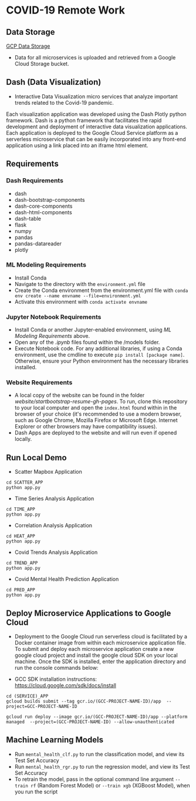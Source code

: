 # COVID-19 Remote Work

## Data Storage
[GCP Data Storage](https://console.cloud.google.com/storage/browser/additional-data)

- Data for all microservices is uploaded and retrieved from a Google Cloud Storage bucket.

## Dash (Data Visualization)
- Interactive Data Visualization micro services that analyze important trends related to the Covid-19 pandemic.

Each visualization application was developed using the Dash Plotly python framework. Dash is a python framework that facilitates the rapid development and deployment of interactive data visualization applications. Each application is deployed to the Google Cloud Service platform as a serverless microservice that can be easily incorporated into any front-end application using a link placed into an iframe html element. 

## Requirements
### Dash Requirements
- dash
- dash-bootstrap-components
- dash-core-components
- dash-html-components
- dash-table
- flask
- numpy
- pandas
- pandas-datareader
- plotly

### ML Modeling Requirements
- Install Conda
- Navigate to the directory with the `environment.yml` file 
- Create the Conda environment from the environment.yml file with `conda env create --name envname --file=environment.yml`
- Activate this environment with `conda activate envname`

### Jupyter Notebook Requirements
- Install Conda or another Jupyter-enabled environment, using *ML Modeling Requirements* above.
- Open any of the *.ipynb* files found within the /models folder.
- Execute Notebook code. For any additional libraries, if using a Conda environment, use the cmdline to execute `pip install [package name]`. Otherwise, ensure your Python environment has the necessary libraries installed.

### Website Requirements
- A local copy of the website can be found in the folder *website/startbootstrap-resume-gh-pages*. To run, clone this repository to your local computer and open the `index.html` found within in the browser of your choice (it's recommended to use a modern browser, such as Google Chrome, Mozilla Firefox or Microsoft Edge. Internet Explorer or other browsers may have compatibility issues).
- Dash Apps are deployed to the website and will run even if opened locally.


## Run Local Demo

- Scatter Mapbox Application

```console
cd SCATTER_APP
python app.py
```

- Time Series Analysis Application

```console
cd TIME_APP
python app.py
```

- Correlation Analysis Application

```console
cd HEAT_APP
python app.py
```

- Covid Trends Analysis Application

```console
cd TREND_APP
python app.py
```

- Covid Mental Health Prediction Application

```console
cd PRED_APP
python app.py
```

## Deploy Microservice Applications to Google Cloud
- Deployment to the Google Cloud run serverless cloud is facilitated by a Docker container image from within each microservice application file. To submit and deploy each microservice application create a new google cloud project and install the google cloud SDK on your local machine. Once the SDK is installed, enter the application directory and run the console commands below:

- GCC SDK installation instructions:  https://cloud.google.com/sdk/docs/install


```console
cd (SERVICE)_APP 
gcloud builds submit --tag gcr.io/(GCC-PROJECT-NAME-ID)/app  --project=GCC-PROJECT-NAME-ID 

gcloud run deploy --image gcr.io/(GCC-PROJECT-NAME-ID)/app --platform managed  --project=(GCC-PROJECT-NAME-ID) --allow-unauthenticated

```

## Machine Learning Models
- Run `mental_health_clf.py` to run the classification model, and view its Test Set Accuracy
- Run `mental_health_rgr.py` to run the regression model, and view its Test Set Accuracy
- To retrain the model, pass in the optional command line argument `--train rf` (Random Forest Model) or `--train xgb` (XGBoost Model), when you run the script

